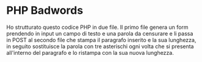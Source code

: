 # PHP Badwords

Ho strutturato questo codice PHP in due file. Il primo file genera un form prendendo in input un campo di testo e una parola da censurare e li passa in POST al secondo file che stampa il paragrafo inserito e la sua lunghezza, in seguito sostituisce la parola con tre asterischi ogni volta che si presenta all'interno del paragrafo e lo ristampa con la sua nuova lunghezza.
